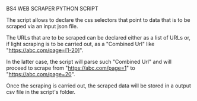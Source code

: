 BS4 WEB SCRAPER PYTHON SCRIPT  

The script allows to declare the css selectors that point to data that is to be scraped via an input json file.  
  
The URLs that are to be scraped can be declared either as a list of URLs or, if light scraping is to be carried out, as a "Combined Url" like "https://abc.com/page=[1-20]".  
  
In the latter case, the script will parse such "Combined Url" and will proceed to scrape from "https://abc.com/page=1" to "https://abc.com/page=20".  
  
Once the scraping is carried out, the scraped data will be stored in a output csv file in the script's folder.  
